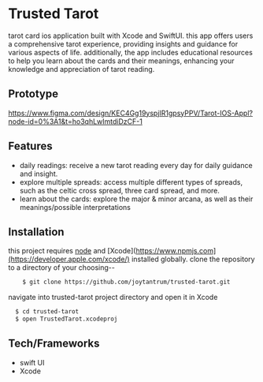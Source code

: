 # Trusted Tarot
tarot card ios application built with Xcode and SwiftUI. 
this app offers users a comprehensive tarot experience, providing insights and guidance for various aspects of life. 
additionally, the app includes educational resources to help you learn about the cards and their meanings, enhancing your knowledge and appreciation of tarot reading.

## Prototype

<https://www.figma.com/design/KEC4Gg19yspjIR1gpsyPPV/Tarot-IOS-Appl?node-id=0%3A1&t=ho3qhLwImtdiDzCF-1>

## Features

- daily readings: receive a new tarot reading every day for daily guidance and insight.
- explore multiple spreads: access multiple different types of spreads, such as the celtic cross spread, three card spread, and more.
- learn about the cards: explore the major & minor arcana, as well as their meanings/possible interpretations 

## Installation

this project requires [node](https://nodejs.org/en) and [Xcode](https://www.npmjs.com](https://developer.apple.com/xcode/) installed globally.
clone the repository to a directory of your choosing--

```bash
    $ git clone https://github.com/joytantrum/trusted-tarot.git
```

navigate into trusted-tarot project directory and open it in Xcode

```bash
  $ cd trusted-tarot
  $ open TrustedTarot.xcodeproj
```

## Tech/Frameworks

- swift UI
- Xcode 
